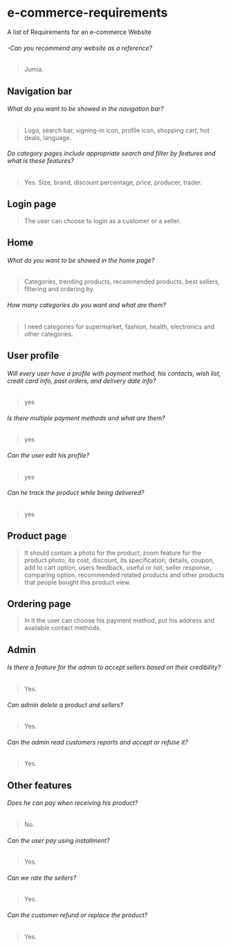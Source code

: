 # e-commerce-requirements
A list of Requirements for an e-commerce Website
###### -Can you recommend any website as a reference?
> Jumia.

## Navigation bar
###### What do you want to be showed in the navigation bar?
> Logo, search bar, signing-in icon, profile icon, shopping cart, hot deals, language.
###### Do category pages include appropriate search and filter by features and what is these features?
> Yes. Size, brand, discount percentage, price, producer, trader.

## Login page
> The user can choose to login as a customer or a seller.

## Home
###### What do you want to be showed in the home page?
> Categories, trending products, recommended products, best sellers, filtering and ordering by.
###### How many categories do you want and what are them?
> I need categories for supermarket, fashion, health, electronics and other categories.

## User profile
###### Will every user have a profile with payment method, his contacts, wish list, credit card info, past orders, and delivery date info?
> yes
###### Is there multiple payment methods and what are them?
> yes
###### Can the user edit his profile?
> yes
###### Can he track the product while being delivered?
> yes

## Product page
> It should contain a photo for the product, zoom feature for the product photo, its cost, discount, its specification, details, coupon, add to cart option, users feedback, useful or not, seller response, comparing option, recommended related products and other products that people bought this product view.

## Ordering page
> In it the user can choose his payment method, put his address and available contact methods.

## Admin
###### Is there a feature for the admin to accept sellers based on their credibility?
> Yes.
###### Can admin delete a product and sellers?
> Yes.
###### Can the admin read customers reports and accept or refuse it?
> Yes. 



## Other features
###### Does he can pay when receiving his product?
> No.
###### Can the user pay using installment?
> Yes.
###### Can we rate the sellers?
> Yes.
###### Can the customer refund or replace the product?
> Yes.
